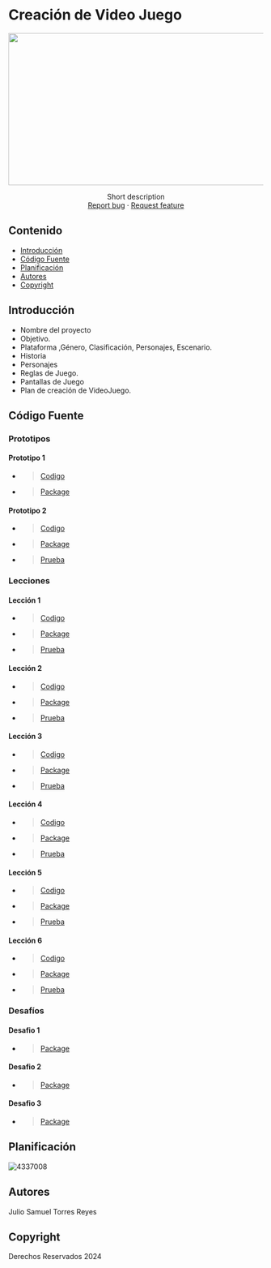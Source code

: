 # Creación de Video Juego
<p align="center">
    <img src="https://encrypted-tbn0.gstatic.com/images?q=tbn:ANd9GcSbvNrDytMcJSG3KuVe1mINYUqRMXm_bX4aqyLuIBrGuJMGzYTZaCp_1QoPTUBhbn9nJ-E&usqp=CAU" alt="Logo" width=1200 height=300>

  <p align="center">
    Short description
    <br>
    <a href="https://reponame/issues/new?template=bug.md">Report bug</a>
    ·
    <a href="https://reponame/issues/new?template=feature.md&labels=feature">Request feature</a>
  </p>
</p>

## Contenido

- [Introducción](#introducción)
- [Código Fuente](#código-fuente)
- [Planificación](#planificación)
- [Autores](#autores)
- [Copyright](#copyright)

## Introducción

- Nombre del proyecto
- Objetivo.
- Plataforma ,Género, Clasificación, Personajes, Escenario.
- Historia
- Personajes
- Reglas de Juego.
- Pantallas de Juego
- Plan de creación de VideoJuego.

## Código Fuente

### Prototipos
#### Prototipo 1
  * > [Codigo](/Challenge/Challenge1/fuente)
  * > [Package](/Challenge/Challenge1/Unidad1Prototipo1.unitypackage)
#### Prototipo 2
  * > [Codigo](/Challenge/Challenge2/fuente)
  * > [Package](/Challenge/Challenge/Unidad1Prototipo1.unitypackage)
  * > [Prueba](/Challenge/Challenge2/Challenge2.pdf)

### Lecciones
#### Lección 1
  * > [Codigo](/Lesson/Lesson1/fuente)
  * > [Package](/Lesson/Lesson1/Lesson1_2D.unitypackage)
  * > [Prueba](/Lesson/Lesson1/Lesson12d.pdf)
#### Lección 2
  * > [Codigo](/Lesson/Lesson2/fuente)
  * > [Package](/Lesson/Lesson2/Lesson2_2D.unitypackage)
  * > [Prueba](/Lesson/Lesson2/Lesson2_2d.pdf)
#### Lección 3
  * > [Codigo](/Lesson/Lesson3/fuente)
  * > [Package](/Lesson/Lesson3/Lesson3_2D.unitypackage)
  * > [Prueba](/Lesson/Lesson3/Lesson3_2d.pdf)
#### Lección 4
  * > [Codigo](/Lesson/Lesson4/fuente)
  * > [Package](/Lesson/Lesson4/Lesson4_2D.unitypackage)
  * > [Prueba](/Lesson/Lesson4/Lesson4_2d.pdf)
#### Lección 5
  * > [Codigo](/Lesson/Lesson5/fuente)
  * > [Package](/Lesson/Lesson5/Lesson5_2D.unitypackage)
  * > [Prueba](/Lesson/Lesson5/Lesson5_2d.pdf)
#### Lección 6
  * > [Codigo](/Lesson/Lesson6/fuente)
  * > [Package](/Lesson/Lesson6/Lesson6_2D.unitypackage)
  * > [Prueba](/Lesson/Lesson6/Lesson6_2d.pdf)

### Desafíos
#### Desafio 1
  * > [Package](/Desafios/Desafio1/Desafio1.unitypackage)
#### Desafio 2
  * > [Package](/Desafios/Desafio2/Desafio2.unitypackage)
#### Desafio 3
  * > [Package](/Desafios/Desafio3/Desafio3.unitypackage)

## Planificación

![4337008](https://user-images.githubusercontent.com/8560750/195951617-083a7e4d-323d-47b5-8e5e-529ded31bc06.jpg)

## Autores
Julio Samuel Torres Reyes

## Copyright
Derechos Reservados 2024

